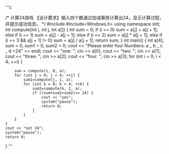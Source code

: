 '''c

/*
计算24游戏
【设计要求】输入四个数通过加减乘除计算出24，显示计算过程，并提示成功信息。
*/
#include<iostream>
#include<Windows.h>
using namespace std;
int compute(int i, int j, int a[]) {
	int sum = 0;
	if (i == 0)
		sum = a[j] + a[j + 1];
	else if (i == 1)
		sum = a[j] - a[j + 1];
	else if (i == 2)
		sum = a[j] * a[j + 1];
	else if (i == 3 && a[j + 1] != 0)
		sum = a[j] / a[j + 1];
	return sum;
}
int main() {
	int a[4], sum = 0, sum1 = 0, sum2 = 0;
	cout << "Please enter four Numbers: a _ b _ c _ d =24" << endl;
	cout << "one:   ";
	cin >> a[0];
	cout << "two:   ";
	cin >> a[1];
	cout << "three: ";
	cin >> a[2];
	cout << "four:  ";
	cin >> a[3];
	for (int i = 0; i < 4; ++i) {

		sum = compute(i, 0, a);
		for (int j = 0; j < 4; ++j) {
			sum1=compute(j, 1, a);
			for (int k = 0; k < 4; ++k) {
				sum2=compute(k, 2, a);
				if ((sum+sum1+sum2)== 24) {
					cout << "yes";
					system("pause");
					return 0;
				}
			}
		}
	}
	cout << "not 24";
	system("pause");
	return 0;
}
'''
